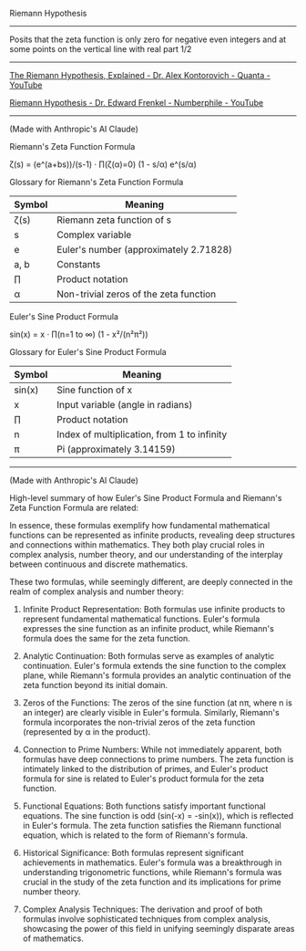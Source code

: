 Riemann Hypothesis
- - - -
Posits that the zeta function is only zero for negative even integers and at some points on the vertical line with real part 1/2
- - - -

[The Riemann Hypothesis, Explained - Dr. Alex Kontorovich - Quanta - YouTube](https://youtu.be/zlm1aajH6gY?si=qWrzLEK5SmoNeMjo)

[Riemann Hypothesis - Dr. Edward Frenkel - Numberphile - YouTube](https://youtu.be/d6c6uIyieoo?si=gcDPAMUE7LsEy7O2)

- - - -

(Made with Anthropic's AI Claude)

Riemann's Zeta Function Formula

ζ(s) = (e^(a+bs))/(s-1) · ∏(ζ(α)=0) (1 - s/α) e^(s/α)

Glossary for Riemann's Zeta Function Formula

| Symbol | Meaning |
|--------|---------|
| ζ(s)   | Riemann zeta function of s |
| s      | Complex variable |
| e      | Euler's number (approximately 2.71828) |
| a, b   | Constants |
| ∏      | Product notation |
| α      | Non-trivial zeros of the zeta function |

Euler's Sine Product Formula

sin(x) = x · ∏(n=1 to ∞) (1 - x²/(n²π²))

Glossary for Euler's Sine Product Formula

| Symbol | Meaning |
|--------|---------|
| sin(x) | Sine function of x |
| x      | Input variable (angle in radians) |
| ∏      | Product notation |
| n      | Index of multiplication, from 1 to infinity |
| π      | Pi (approximately 3.14159) |

- - - -

(Made with Anthropic's AI Claude)

High-level summary of how Euler's Sine Product Formula and Riemann's Zeta Function Formula are related:

In essence, these formulas exemplify how fundamental mathematical functions can be represented as infinite products, revealing deep structures and connections within mathematics. They both play crucial roles in complex analysis, number theory, and our understanding of the interplay between continuous and discrete mathematics.

These two formulas, while seemingly different, are deeply connected in the realm of complex analysis and number theory:

1. Infinite Product Representation:
   Both formulas use infinite products to represent fundamental mathematical functions. Euler's formula expresses the sine function as an infinite product, while Riemann's formula does the same for the zeta function.

2. Analytic Continuation:
   Both formulas serve as examples of analytic continuation. Euler's formula extends the sine function to the complex plane, while Riemann's formula provides an analytic continuation of the zeta function beyond its initial domain.

3. Zeros of the Functions:
   The zeros of the sine function (at nπ, where n is an integer) are clearly visible in Euler's formula. Similarly, Riemann's formula incorporates the non-trivial zeros of the zeta function (represented by α in the product).

4. Connection to Prime Numbers:
   While not immediately apparent, both formulas have deep connections to prime numbers. The zeta function is intimately linked to the distribution of primes, and Euler's product formula for sine is related to Euler's product formula for the zeta function.

5. Functional Equations:
   Both functions satisfy important functional equations. The sine function is odd (sin(-x) = -sin(x)), which is reflected in Euler's formula. The zeta function satisfies the Riemann functional equation, which is related to the form of Riemann's formula.

6. Historical Significance:
   Both formulas represent significant achievements in mathematics. Euler's formula was a breakthrough in understanding trigonometric functions, while Riemann's formula was crucial in the study of the zeta function and its implications for prime number theory.

7. Complex Analysis Techniques:
   The derivation and proof of both formulas involve sophisticated techniques from complex analysis, showcasing the power of this field in unifying seemingly disparate areas of mathematics.

